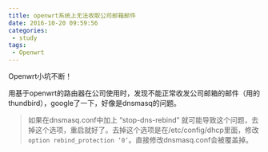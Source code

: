 ```yaml
---
title: openwrt系统上无法收取公司邮箱邮件
date: 2016-10-20 09:59:56
categories:
 - study
tags:
 - Openwrt
---
```


Openwrt小坑不断！
<!-- more -->

用基于openwrt的路由器在公司使用时，发现不能正常收发公司邮箱的邮件（用的thundbird），google了一下，好像是dnsmasq的问题。
> 如果在dnsmasq.conf中加上 “stop-dns-rebind” 就可能导致这个问题，去掉这个选项，重启就好了。去掉这个选项是在/etc/config/dhcp里面，修改`option rebind_protection ‘0’`。直接修改dnsmasq.conf会被覆盖掉。
